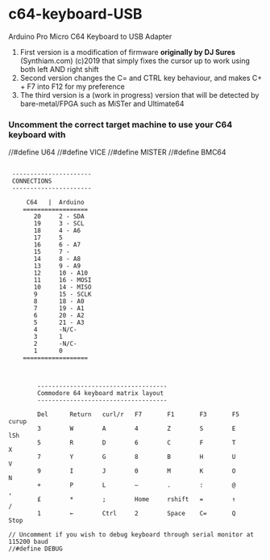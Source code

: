 # c64-keyboard-USB
Arduino Pro Micro C64 Keyboard to USB Adapter

1. First version is a modification of firmware **originally by DJ Sures** (Synthiam.com) (c)2019 that simply fixes the cursor up to work using both left AND right shift
1. Second version changes the C= and CTRL key behaviour, and makes C+ + F7 into F12 for my preference
1. The third version is a (work in progress) version that will be detected by bare-metal/FPGA such as MiSTer and Ultimate64


### Uncomment the correct target machine to use your C64 keyboard with

//#define U64
//#define VICE
//#define MISTER
//#define BMC64



```

 ----------------------
 CONNECTIONS
 ----------------------

     C64   |  Arduino
    ==================
       20     2 - SDA
       19     3 - SCL
       18     4 - A6
       17     5
       16     6 - A7
       15     7 -
       14     8 - A8
       13     9 - A9
       12     10 - A10
       11     16 - MOSI
       10     14 - MISO
       9      15 - SCLK
       8      18 - A0
       7      19 - A1
       6      20 - A2
       5      21 - A3
       4      -N/C-
       3      1
       2      -N/C-
       1      0
    ==================

    

        ------------------------------------
        Commodore 64 keyboard matrix layout                                                                
        ------------------------------------
                                                                
        Del      Return   curl/r   F7       F1       F3       F5       curup
        3        W        A        4        Z        S        E        lSh
        5        R        D        6        C        F        T        X
        7        Y        G        8        B        H        U        V
        9        I        J        0        M        K        O        N
        +        P        L        –        .        :        @        ,
        £        *        ;        Home     rshift   =        ↑        /
        1        ←        Ctrl     2        Space    C=       Q        Stop

// Uncomment if you wish to debug keyboard through serial monitor at 115200 baud
//#define DEBUG
```
